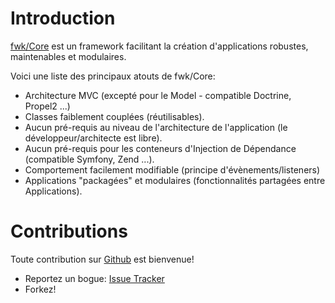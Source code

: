 # Introduction

[fwk/Core](http://github.com/fwk/Core) est un framework facilitant la création d'applications robustes, maintenables et modulaires. 

Voici une liste des principaux atouts de fwk/Core:

* Architecture MVC (excepté pour le Model - compatible Doctrine, Propel2 ...)
* Classes faiblement couplées (réutilisables).
* Aucun pré-requis au niveau de l'architecture de l'application (le développeur/architecte est libre).
* Aucun pré-requis pour les conteneurs d'Injection de Dépendance (compatible Symfony, Zend ...).
* Comportement facilement modifiable (principe d'évènements/listeners)
* Applications "packagées" et modulaires (fonctionnalités partagées entre Applications).

# Contributions

Toute contribution sur [Github](http://github.com) est bienvenue!

* Reportez un bogue: [Issue Tracker](http://github.com/fwk/Core/issues)
* Forkez!
